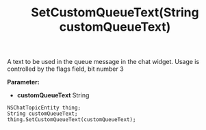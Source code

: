 ﻿---
uid: crmscript_ref_NSChatTopicEntity_SetCustomQueueText
title: SetCustomQueueText(String customQueueText)
intellisense: NSChatTopicEntity.SetCustomQueueText
keywords: NSChatTopicEntity, GetCustomQueueText
so.topic: reference
---

A text to be used in the queue message in the chat widget. Usage is controlled by the flags field, bit number 3

**Parameter:** 
 - **customQueueText** String

```crmscript
NSChatTopicEntity thing;
String customQueueText;
thing.SetCustomQueueText(customQueueText);
```


